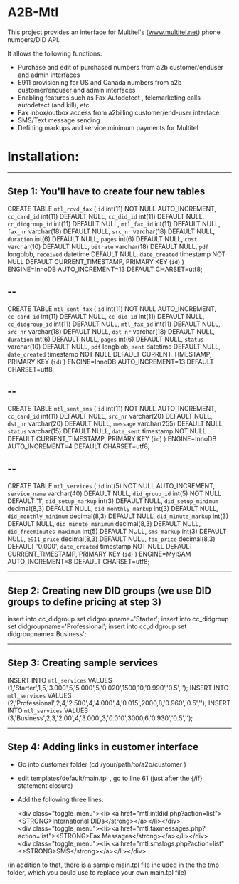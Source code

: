 A2B-Mtl
===================

This project provides an interface for Multitel's (www.multitel.net) phone numbers/DID API.

It allows the following functions:
 - Purchase and edit of purchased numbers from a2b customer/enduser and admin interfaces
 - E911 provisioning for US and Canada numbers from a2b customer/enduser and admin interfaces
 - Enabling features such as Fax Autodetect , telemarketing calls autodetect (and kill), etc
 - Fax inbox/outbox access from a2billing customer/end-user interface
 - SMS/Text message sending
 - Defining markups and service minimum payments for Multitel 
 
Installation:
===================

---------------------------------------------------------------------------------
Step 1:  You'll have to create four new tables
---------------------------------------------------------------------------------

CREATE TABLE `mtl_rcvd_fax` (
  `id` int(11) NOT NULL AUTO_INCREMENT,
  `cc_card_id` int(11) DEFAULT NULL,
  `cc_did_id` int(11) DEFAULT NULL,
  `cc_didgroup_id` int(11) DEFAULT NULL,
  `mtl_fax_id` int(11) DEFAULT NULL,
  `fax_nr` varchar(18) DEFAULT NULL,
  `src_nr` varchar(18) DEFAULT NULL,
  `duration` int(6) DEFAULT NULL,
  `pages` int(6) DEFAULT NULL,
  `cost` varchar(10) DEFAULT NULL,
  `bitrate` varchar(18) DEFAULT NULL,
  `pdf` longblob,
  `received` datetime DEFAULT NULL,
  `date_created` timestamp NOT NULL DEFAULT CURRENT_TIMESTAMP,
  PRIMARY KEY (`id`)
) ENGINE=InnoDB AUTO_INCREMENT=13 DEFAULT CHARSET=utf8;

--
--

CREATE TABLE `mtl_sent_fax` (
  `id` int(11) NOT NULL AUTO_INCREMENT,
  `cc_card_id` int(11) DEFAULT NULL,
  `cc_did_id` int(11) DEFAULT NULL,
  `cc_didgroup_id` int(11) DEFAULT NULL,
  `mtl_fax_id` int(11) DEFAULT NULL,
  `src_nr` varchar(18) DEFAULT NULL,
  `dst_nr` varchar(18) DEFAULT NULL,
  `duration` int(6) DEFAULT NULL,
  `pages` int(6) DEFAULT NULL,
  `status` varchar(10) DEFAULT NULL,
  `pdf` longblob,
  `sent` datetime DEFAULT NULL,
  `date_created` timestamp NOT NULL DEFAULT CURRENT_TIMESTAMP,
  PRIMARY KEY (`id`)
) ENGINE=InnoDB AUTO_INCREMENT=13 DEFAULT CHARSET=utf8;

--
--

CREATE TABLE `mtl_sent_sms` (
  `id` int(11) NOT NULL AUTO_INCREMENT,
  `cc_card_id` int(11) DEFAULT NULL,
  `src_nr` varchar(20) DEFAULT NULL,
  `dst_nr` varchar(20) DEFAULT NULL,
  `message` varchar(255) DEFAULT NULL,
  `status` varchar(15) DEFAULT NULL,
  `date_sent` timestamp NOT NULL DEFAULT CURRENT_TIMESTAMP,
  PRIMARY KEY (`id`)
) ENGINE=InnoDB AUTO_INCREMENT=4 DEFAULT CHARSET=utf8;

--
--

CREATE TABLE `mtl_services` (
  `id` int(5) NOT NULL AUTO_INCREMENT,
  `service_name` varchar(40) DEFAULT NULL,
  `did_group_id` int(5) NOT NULL DEFAULT '1',
  `did_setup_markup` int(3) DEFAULT NULL,
  `did_setup_minimum` decimal(8,3) DEFAULT NULL,
  `did_monthly_markup` int(3) DEFAULT NULL,
  `did_monthly_minimum` decimal(8,3) DEFAULT NULL,
  `did_minute_markup` int(3) DEFAULT NULL,
  `did_minute_minimum` decimal(8,3) DEFAULT NULL,
  `did_freeminutes_maximum` int(5) DEFAULT NULL,
  `sms_markup` int(3) DEFAULT NULL,
  `e911_price` decimal(8,3) DEFAULT NULL,
  `fax_price` decimal(8,3) DEFAULT '0.000',
  `date_created` timestamp NOT NULL DEFAULT CURRENT_TIMESTAMP,
  PRIMARY KEY (`id`)
) ENGINE=MyISAM AUTO_INCREMENT=8 DEFAULT CHARSET=utf8;


---------------------------------------------------------------------------------
Step 2:  Creating new DID groups (we use DID groups to define pricing at step 3)
---------------------------------------------------------------------------------

insert into cc_didgroup set didgroupname='Starter';
insert into cc_didgroup set didgroupname='Professional';
insert into cc_didgroup set didgroupname='Business';

---------------------------------------------------------------------------------
Step 3:  Creating sample services
---------------------------------------------------------------------------------

INSERT INTO `mtl_services` VALUES (1,'Starter',1,5,'3.000',5,'5.000',5,'0.020',1500,10,'0.990','0.5','');
INSERT INTO `mtl_services` VALUES (2,'Professional',2,4,'2.500',4,'4.000',4,'0.015',2000,8,'0.960','0.5','');
INSERT INTO `mtl_services` VALUES (3,'Business',2,3,'2.00',4,'3.000',3,'0.010',3000,6,'0.930','0.5','');

---------------------------------------------------------------------------------
Step 4:  Adding links in customer interface
---------------------------------------------------------------------------------

- Go into customer folder  (cd /your/path/to/a2b/customer )
- edit templates/default/main.tpl , go to line 61 (just after the {/if} statement closure)
- Add the following three lines:
 
    &lt;div class="toggle_menu"&gt;&lt;li&gt;&lt;a href="mtl.intldid.php?action=list"&gt;&lt;STRONG&gt;International DIDs&lt;/strong&gt;&lt;/a&gt;&lt;/li&gt;&lt;/div&gt;<br>
    &lt;div class="toggle_menu"&gt;&lt;li&gt;&lt;a href="mtl.faxmessages.php?action=list"&gt;&lt;STRONG&gt;Fax Messages&lt;/strong&gt;&lt;/a&gt;&lt;/li&gt;&lt;/div&gt;<br>
    &lt;div class="toggle_menu"&gt;&lt;li&lt;&lt;a href="mtl.smslogs.php?action=list"&lt;&gt;STRONG&gt;SMS&lt;/strong&gt;&lt;/a&gt;&lt;/li&gt;&lt;/div&gt; <br>

(in addition to that, there is a sample main.tpl file included in the the tmp folder, which you could use to replace your own main.tpl file)


